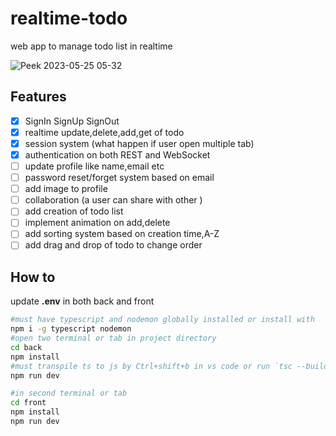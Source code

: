 # realtime-todo
web app to manage todo list  in realtime

![Peek 2023-05-25 05-32](https://github.com/kr-abhi55/realtime-todo/assets/118665057/a515825f-7625-479e-8c8f-7d2533ff6224)

## Features
- [x] SignIn SignUp SignOut 
- [x] realtime update,delete,add,get of todo
- [x] session  system (what happen if user open multiple tab)
- [x] authentication on both REST and WebSocket
- [ ] update profile like name,email etc
- [ ] password reset/forget system based on email
- [ ] add image to profile
- [ ] collaboration (a user can share with other )
- [ ] add creation of todo list
- [ ] implement animation on add,delete 
- [ ] add sorting system based on creation time,A-Z
- [ ] add drag and drop of todo to change order
## How to
update **.env** in both back and front   
```bash
#must have typescript and nodemon globally installed or install with 
npm i -g typescript nodemon
#open two terminal or tab in project directory
cd back
npm install
#must transpile ts to js by Ctrl+shift+b in vs code or run `tsc --build or tsc --watch in other tab`
npm run dev

#in second terminal or tab
cd front
npm install
npm run dev
```
